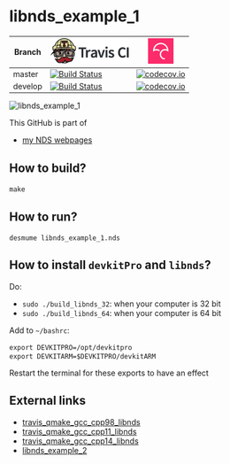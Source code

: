 # libnds_example_1

Branch|[![Travis CI logo](TravisCI.png)](https://travis-ci.org)|[![Codecov logo](Codecov.png)](https://www.codecov.io)
---|---|---
master|[![Build Status](https://travis-ci.org/richelbilderbeek/libnds_example_1.svg?branch=master)](https://travis-ci.org/richelbilderbeek/libnds_example_1)|[![codecov.io](https://codecov.io/github/richelbilderbeek/libnds_example_1/coverage.svg?branch=master)](https://codecov.io/github/richelbilderbeek/libnds_example_1/branch/master)
develop|[![Build Status](https://travis-ci.org/richelbilderbeek/libnds_example_1.svg?branch=develop)](https://travis-ci.org/richelbilderbeek/libnds_example_1)|[![codecov.io](https://codecov.io/github/richelbilderbeek/libnds_example_1/coverage.svg?branch=develop)](https://codecov.io/github/richelbilderbeek/libnds_example_1/branch/develop)

![libnds_example_1](libnds_example_1.png)

This GitHub is part of 

 * [my NDS webpages](https://github.com/richelbilderbeek/cpp/blob/master/content/CppNds.md)

## How to build?

```
make
```

## How to run?

```
desmume libnds_example_1.nds
```

## How to install `devkitPro` and `libnds`?

Do:

 * `sudo ./build_libnds_32`: when your computer is 32 bit
 * `sudo ./build_libnds_64`: when your computer is 64 bit

Add to `~/bashrc`:

```
export DEVKITPRO=/opt/devkitpro
export DEVKITARM=$DEVKITPRO/devkitARM
```

Restart the terminal for these exports to have an effect

## External links

 * [travis_qmake_gcc_cpp98_libnds](https://github.com/richelbilderbeek/travis_qmake_gcc_cpp98_libnds)
 * [travis_qmake_gcc_cpp11_libnds](https://github.com/richelbilderbeek/travis_qmake_gcc_cpp11_libnds)
 * [travis_qmake_gcc_cpp14_libnds](https://github.com/richelbilderbeek/travis_qmake_gcc_cpp14_libnds)
 * [libnds_example_2](https://github.com/richelbilderbeek/libnds_example_2)
